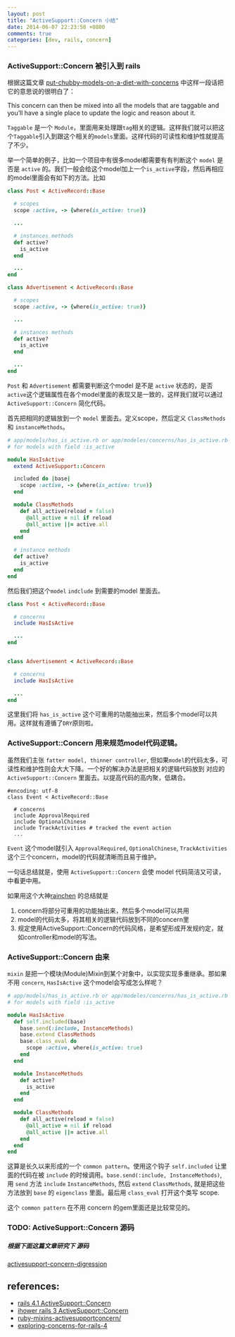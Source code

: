 ```yaml
---
layout: post
title: "ActiveSupport::Concern 小结"
date: 2014-06-07 22:23:58 +0800
comments: true
categories: [dev, rails, concern]
---
```


### ActiveSupport::Concern 被引入到 rails

根据这篇文章 [put-chubby-models-on-a-diet-with-concerns](http://signalvnoise.com/posts/3372-put-chubby-models-on-a-diet-with-concerns) 中这样一段话把它的意思说的很明白了：


  This concern can then be mixed into all the models that are taggable and you’ll have a single place to update the logic and reason about it.


`Taggable` 是一个 `Module`，里面用来处理跟`tag`相关的逻辑。这样我们就可以把这个`Taggable`引入到跟这个相关的`models`里面。这样代码的可读性和维护性就提高了不少。

举一个简单的例子，比如一个项目中有很多model都需要有有判断这个 `model` 是否是 `active` 的。我们一般会给这个model加上一个`is_active`字段，然后再相应的model里面会有如下的方法。比如


```ruby
class Post < ActiveRecord::Base

  # scopes
  scope :active, -> {where(is_active: true)}

  ...

  # instances methods
  def active?
    is_active
  end

  ...
end

class Advertisement < ActiveRecord::Base

  # scopes
  scope :active, -> {where(is_active: true)}

  ...

  # instances methods
  def active?
    is_active
  end

  ...
end

```

`Post` 和 `Advertisement` 都需要判断这个model 是不是 `active` 状态的，是否`active`这个逻辑属性在各个model里面的表现又是一致的，这样我们就可以通过 `ActiveSupport::Concern` 简化代码。

首先把相同的逻辑放到一个 `model` 里面去。定义scope，然后定义 `ClassMethods` 和 `instanceMethods`。

```ruby
# app/models/has_is_active.rb or app/modeles/concerns/has_is_active.rb
# for models with field :is_active

module HasIsActive
  extend ActiveSupport::Concern

  included do |base|
    scope :active, -> {where(is_active: true)}
  end

  module ClassMethods
    def all_active(reload = false)
      @all_active = nil if reload
      @all_active ||= active.all
    end
  end

  # instance methods
  def active?
    is_active
  end
end

```

然后我们把这个`model` `indclude` 到需要的model 里面去。

```ruby
class Post < ActiveRecord::Base

  # concerns
  include HasIsActive

  ...
end


class Advertisement < ActiveRecord::Base

  # concerns
  include HasIsActive

  ...
end

```

这里我们将 `has_is_active` 这个可重用的功能抽出来，然后多个model可以共用。这样就有遵循了`DRY`原则啦。

### ActiveSupport::Concern 用来规范model代码逻辑。

虽然我们主张 `fatter model, thinner controller`, 但如果`model`的代码太多，可读性和维护性则会大大下降。一个好的解决办法是把相关的逻辑代码放到 对应的 `ActiveSupport::Concern` 里面去。以提高代码的高内聚，低耦合。

```
#encoding: utf-8
class Event < ActiveRecord::Base

  # concerns
  include ApprovalRequired
  include OptionalChinese
  include TrackActivities # tracked the event action
  ...
```

`Event` 这个model就引入 `ApprovalRequired`, `OptionalChinese`, `TrackActivities` 这个三个concern，model的代码就清晰而且易于维护。

一句话总结就是，使用 `ActiveSupport::Concern` 会使 model 代码简洁又可读，中看更中用。

如果用这个大神[rainchen](http://hi.baidu.com/rainchen/item/ef36c917a23a9117e2f986f4) 的总结就是

1. concern将部分可重用的功能抽出来，然后多个model可以共用
2. model的代码太多，将其相关的逻辑代码放到不同的concern里
3. 规定使用ActiveSupport::Concern的代码风格，是希望形成开发规约定，就如controller和model的写法。

### ActiveSupport::Concern 由来

`mixin` 是把一个模块(Module)Mixin到某个对象中，以实现实现多重继承。那如果不用 `concern`, `HasIsActive` 这个model会写成怎么样呢？

```ruby
# app/models/has_is_active.rb or app/modeles/concerns/has_is_active.rb
# for models with field :is_active

module HasIsActive
  def self.included(base)
    base.send(:include, InstanceMethods)
    base.extend ClassMethods
    base.class_eval do
      scope :active, where(is_active: true)
    end
  end

  module InstanceMethods
    def active?
      is_active
    end
  end

  module ClassMethods
    def all_active(reload = false)
      @all_active = nil if reload
      @all_active ||= active.all
    end
  end
end
```

这算是长久以来形成的一个 `common pattern`。使用这个钩子 `self.included` 让里面的代码在被 `include` 的时候调用。`base.send(:include, InstanceMethods)`, 用 `send` 方法 `include` `InstanceMethods`, 然后 `extend` `ClassMethods`, 就是把这些方法放到 `base` 的 `eigenclass` 里面。最后用 `class_eval` 打开这个类写 scope.

这个 `common pattern` 在不用 concern 的gem里面还是比较常见的。

### TODO: ActiveSupport::Concern 源码

##### 根据下面这篇文章研究下 源码
[activesupport-concern-digression](http://www.zhubert.com/blog/2013/06/13/activesupport-concern-digression/)

references:
-----------
- [rails 4.1 ActiveSupport::Concern](http://api.rubyonrails.org/classes/ActiveSupport/Concern.html)
- [ihower rails 3 ActiveSupport::Concern](http://ihower.tw/blog/archives/3949)
- [ruby-mixins-activesupportconcern/](http://engineering.appfolio.com/2013/06/17/ruby-mixins-activesupportconcern/)
- [exploring-concerns-for-rails-4](http://blog.andywaite.com/2012/12/23/exploring-concerns-for-rails-4/)
